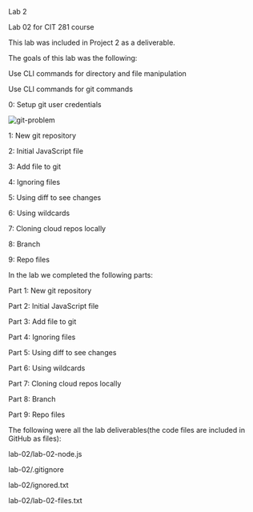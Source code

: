 Lab 2

Lab 02 for CIT 281 course

This lab was included in Project 2 as a deliverable.

The goals of this lab was the following: 

Use CLI commands for directory and file manipulation

Use CLI commands for git commands

0: Setup git user credentials

![git-problem](https://github.com/isigala4/cit281-lab2/assets/133719793/bbc6ee3d-f291-4728-97d9-44daa815a6e9)

1: New git repository

2: Initial JavaScript file

3: Add file to git

4: Ignoring files

5: Using diff to see changes

6: Using wildcards

7: Cloning cloud repos locally

8: Branch

9: Repo files

In the lab we completed the following parts:

Part 1: New git repository

Part 2: Initial JavaScript file

Part 3: Add file to git

Part 4: Ignoring files

Part 5: Using diff to see changes

Part 6: Using wildcards

Part 7: Cloning cloud repos locally

Part 8: Branch

Part 9: Repo files

The following were all the lab deliverables(the code files are included in GitHub as files):

lab-02/lab-02-node.js

lab-02/.gitignore

lab-02/ignored.txt

lab-02/lab-02-files.txt
